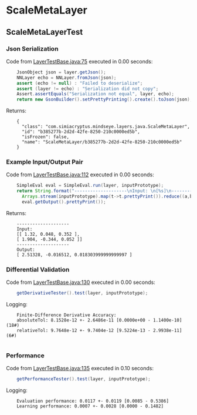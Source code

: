 # ScaleMetaLayer
## ScaleMetaLayerTest
### Json Serialization
Code from [LayerTestBase.java:75](../../../../../../../../MindsEye/src/test/java/com/simiacryptus/mindseye/layers/LayerTestBase.java#L75) executed in 0.00 seconds: 
```java
    JsonObject json = layer.getJson();
    NNLayer echo = NNLayer.fromJson(json);
    assert (echo != null) : "Failed to deserialize";
    assert (layer != echo) : "Serialization did not copy";
    Assert.assertEquals("Serialization not equal", layer, echo);
    return new GsonBuilder().setPrettyPrinting().create().toJson(json);
```

Returns: 

```
    {
      "class": "com.simiacryptus.mindseye.layers.java.ScaleMetaLayer",
      "id": "b385277b-2d2d-42fe-8250-210c0000ed5b",
      "isFrozen": false,
      "name": "ScaleMetaLayer/b385277b-2d2d-42fe-8250-210c0000ed5b"
    }
```



### Example Input/Output Pair
Code from [LayerTestBase.java:112](../../../../../../../../MindsEye/src/test/java/com/simiacryptus/mindseye/layers/LayerTestBase.java#L112) executed in 0.00 seconds: 
```java
    SimpleEval eval = SimpleEval.run(layer, inputPrototype);
    return String.format("--------------------\nInput: \n[%s]\n--------------------\nOutput: \n%s",
      Arrays.stream(inputPrototype).map(t->t.prettyPrint()).reduce((a,b)->a+",\n"+b).get(),
      eval.getOutput().prettyPrint());
```

Returns: 

```
    --------------------
    Input: 
    [[ 1.32, 0.048, 0.352 ],
    [ 1.904, -0.344, 0.052 ]]
    --------------------
    Output: 
    [ 2.51328, -0.016512, 0.018303999999999997 ]
```



### Differential Validation
Code from [LayerTestBase.java:130](../../../../../../../../MindsEye/src/test/java/com/simiacryptus/mindseye/layers/LayerTestBase.java#L130) executed in 0.00 seconds: 
```java
    getDerivativeTester().test(layer, inputPrototype);
```
Logging: 
```
    Finite-Difference Derivative Accuracy:
    absoluteTol: 8.1528e-12 +- 2.6486e-11 [0.0000e+00 - 1.1400e-10] (18#)
    relativeTol: 9.7648e-12 +- 9.7404e-12 [9.5224e-13 - 2.9938e-11] (6#)
    
```

### Performance
Code from [LayerTestBase.java:135](../../../../../../../../MindsEye/src/test/java/com/simiacryptus/mindseye/layers/LayerTestBase.java#L135) executed in 0.10 seconds: 
```java
    getPerformanceTester().test(layer, inputPrototype);
```
Logging: 
```
    Evaluation performance: 0.0117 +- 0.0119 [0.0085 - 0.5386]
    Learning performance: 0.0007 +- 0.0028 [0.0000 - 0.1482]
    
```

